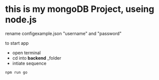 <h1>this is my mongoDB Project, useing node.js</h1>

<p>rename configexample.json "username" and "password"</p>

<p>to start app</p>

- open terminal
- cd into **backend** _folder
- intiate sequence
```
npm run go
```